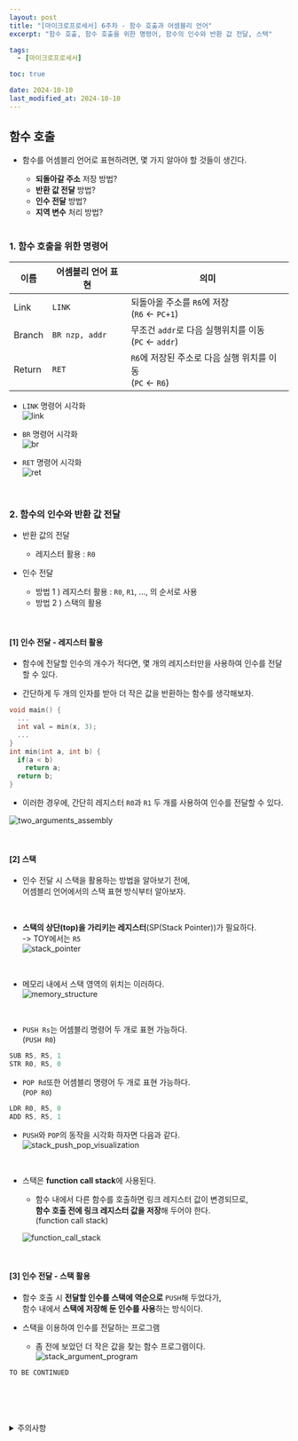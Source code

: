 ```yaml
---
layout: post
title: "[마이크로프로세서] 6주차 - 함수 호출과 어셈블리 언어"
excerpt: "함수 호출, 함수 호출을 위한 명령어, 함수의 인수와 반환 값 전달, 스택"

tags:
  - [마이크로프로세서]

toc: true

date: 2024-10-10
last_modified_at: 2024-10-10
---
```

## 함수 호출
- 함수를 어셈블리 언어로 표현하려면, 몇 가지 알아야 할 것들이 생긴다.  
  
  - **되돌아갈 주소** 저장 방법?
  - **반환 값 전달** 방법?
  - **인수 전달** 방법?
  - **지역 변수** 처리 방법?  

  <br>

### 1. 함수 호출을 위한 명령어

|이름|어셈블리 언어 표현|의미|
|---|---|---|
|Link|`LINK`|되돌아올 주소를 `R6`에 저장<br>(`R6` <- `PC+1`)|
|Branch|`BR nzp, addr`|무조건 `addr`로 다음 실행위치를 이동<br>(`PC` <- `addr`)|
|Return|`RET`|`R6`에 저장된 주소로 다음 실행 위치를 이동<br>(`PC` <- `R6`)|  

- `LINK` 명령어 시각화  
![link][def]  

- `BR` 명령어 시각화  
![br][def2]  

- `RET` 명령어 시각화  
![ret][def3]  

<br>

### 2. 함수의 인수와 반환 값 전달
- 반환 값의 전달
  - 레지스터 활용 : `R0`

- 인수 전달
  - 방법 1 ) 레지스터 활용 : `R0`, `R1`, ..., 의  순서로 사용  
  - 방법 2 ) 스택의 활용

<br>

#### [1] 인수 전달 - 레지스터 활용
- 함수에 전달할 인수의 개수가 적다면, 몇 개의 레지스터만을 사용하여 인수를 전달할 수 있다.  

- 간단하게 두 개의 인자를 받아 더 작은 값을 반환하는 함수를 생각해보자.  

```c
void main() {
  ...
  int val = min(x, 3);
  ...
}
int min(int a, int b) {
  if(a < b)
    return a;
  return b;
}
```

- 이러한 경우에, 간단히 레지스터 `R0`과 `R1` 두 개를 사용하여 인수를 전달할 수 있다.  

![two_arguments_assembly][def4]

<br>

#### [2] 스택
- 인수 전달 시 스택을 활용하는 방법을 알아보기 전에,  
어셈블리 언어에서의 스택 표현 방식부터 알아보자.  

<br>

- **스택의 상단(top)을 가리키는 레지스터**(SP(Stack Pointer))가 필요하다.  
-> TOY에서는 `R5`  
![stack_pointer][def5]  

<br>

- 메모리 내에서 스택 영역의 위치는 이러하다.  
![memory_structure][def6]  

<br>

  - `PUSH Rs`는 어셈블리 명령어 두 개로 표현 가능하다.  
  (`PUSH R0`)

  ```s
  SUB R5, R5, 1
  STR R0, R5, 0
  ```

  - `POP Rd`또한 어셈블리 명령어 두 개로 표현 가능하다.  
  (`POP R0`)

  ```s
  LDR R0, R5, 0
  ADD R5, R5, 1
  ```  

- `PUSH`와 `POP`의 동작을 시각화 하자면 다음과 같다.  
![stack_push_pop_visualization][def7]  

<br>

- 스택은 **function call stack**에 사용된다.  
  - 함수 내에서 다른 함수를 호출하면 링크 레지스터 값이 변경되므로,  
  **함수 호출 전에 링크 레지스터 값을 저장**해 두어야 한다.  
  (function call stack)  

  ![function_call_stack][def8]  

<br>

#### [3] 인수 전달 - 스택 활용
- 함수 호출 시 **전달할 인수를 스택에 역순으로** `PUSH`해 두었다가,  
함수 내에서 **스택에 저장해 둔 인수를 사용**하는 방식이다.  

- 스택을 이용하여 인수를 전달하는 프로그램  
  - 좀 전에 보았던 더 작은 값을 찾는 함수 프로그램이다.  
![stack_argument_program](TODO)  

```
TO BE CONTINUED
```

<br>
<br>
<br>
<br>
<details>
<summary>주의사항</summary>
<div markdown="1">  

이 포스팅은 강원대학교 김용석 교수님의 마이크로프로세서 수업을 들으며 내용을 정리 한 것입니다.  
수업 내용에 대한 저작권은 교수님께 있으니,  
다른 곳으로의 무분별한 내용 복사를 자제해 주세요.  

</div>
</details>

[def]: https://i.imgur.com/RqaTrOU.png
[def2]: https://i.imgur.com/xv4Q4TX.png
[def3]: https://i.imgur.com/pzLlCOm.png
[def4]: https://i.imgur.com/WoVBwRB.png
[def5]: https://i.imgur.com/CXyGIIY.png
[def6]: https://i.imgur.com/Zqrcjrl.png
[def7]: https://i.imgur.com/APFuTGm.png
[def8]: https://i.imgur.com/pyJyuqt.png